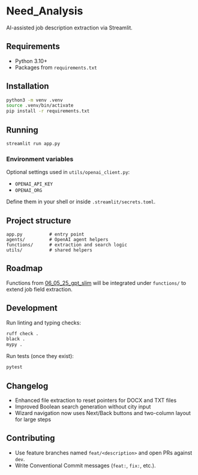 # Need_Analysis

AI-assisted job description extraction via Streamlit.

## Requirements

- Python 3.10+
- Packages from `requirements.txt`

## Installation

```bash
python3 -m venv .venv
source .venv/bin/activate
pip install -r requirements.txt
```

## Running

```bash
streamlit run app.py
```

### Environment variables

Optional settings used in `utils/openai_client.py`:

- `OPENAI_API_KEY`
- `OPENAI_ORG`

Define them in your shell or inside `.streamlit/secrets.toml`.

## Project structure

```
app.py          # entry point
agents/         # OpenAI agent helpers
functions/      # extraction and search logic
utils/          # shared helpers
```

## Roadmap

Functions from [06_05_25_gpt_slim](https://github.com/KleinerBaum/06_05_25_gpt_slim)
will be integrated under `functions/` to extend job field extraction.

## Development

Run linting and typing checks:

```bash
ruff check .
black .
mypy .
```

Run tests (once they exist):

```bash
pytest
```

## Changelog

- Enhanced file extraction to reset pointers for DOCX and TXT files
- Improved Boolean search generation without city input
- Wizard navigation now uses Next/Back buttons and two-column layout for large steps

## Contributing

- Use feature branches named `feat/<description>` and open PRs against `dev`.
- Write Conventional Commit messages (`feat:`, `fix:`, etc.).


